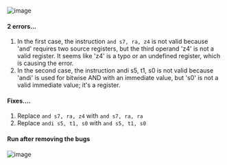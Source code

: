 ![image](https://github.com/vyomasystems-lab/riscv-ctb-challenge-Priyanshu-1012/assets/39450902/b3b6a392-1b1f-4793-9eb3-9295223e3025)

#### 2 errors...

1. In the first case, the instruction ```and s7, ra, z4``` is not valid because 'and' requires two source registers, but the third operand 'z4' is not a valid register. It seems like 'z4' is a typo or an undefined register, which is causing the error.
2. In the second case, the instruction andi s5, t1, s0 is not valid because 'andi' is used for bitwise AND with an immediate value, but 's0' is not a valid immediate value; it's a register.

#### Fixes....
1. Replace ```and s7, ra, z4``` with ```and s7, ra, ra```
2. Replace ```andi s5, t1, s0``` with ```and s5, t1, s0```

#### Run after removing the bugs

![image](https://github.com/vyomasystems-lab/riscv-ctb-challenge-Priyanshu-1012/assets/39450902/cd02f3fa-f786-4d7b-ad4c-7bbaf9ad6c98)
